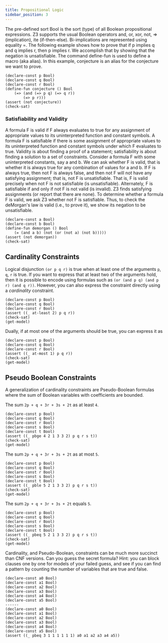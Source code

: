 ```yaml
---
title: Propositional Logic 
sidebar_position: 3
---
```


The pre-defined sort Bool is the sort (type) of all Boolean propositional expressions. Z3 supports the usual Boolean operators and, or, xor, not, => (implication), ite (if-then-else). Bi-implications are represented using equality =. The following example shows how to prove that if p implies q and q implies r, then p implies r. We accomplish that by showing that the negation is unsatisfiable. The command define-fun is used to define a macro (aka alias). In this example, conjecture is an alias for the conjecture we want to prove.

```z3
(declare-const p Bool)
(declare-const q Bool)
(declare-const r Bool)
(define-fun conjecture () Bool
	(=> (and (=> p q) (=> q r))
		(=> p r)))
(assert (not conjecture))
(check-sat)
``` 

### Satisfiability and Validity

A formula F is valid if F always evaluates to true for any assignment of appropriate values to its uninterpreted function and constant symbols. A formula F is satisfiable if there is some assignment of appropriate values to its uninterpreted function and constant symbols under which F evaluates to true. Validity is about finding a proof of a statement; satisfiability is about finding a solution to a set of constraints. Consider a formula F with some uninterpreted constants, say a and b. We can ask whether F is valid, that is whether it is always true for any combination of values for a and b. If F is always true, then not F is always false, and then not F will not have any satisfying assignment; that is, not F is unsatisfiable. That is, F is valid precisely when not F is not satisfiable (is unsatisfiable). Alternately, F is satisfiable if and only if not F is not valid (is invalid). Z3 finds satisfying assignments (or report that there are none). To determine whether a formula F is valid, we ask Z3 whether not F is satisfiable. Thus, to check the deMorgan's law is valid (i.e., to prove it), we show its negation to be unsatisfiable.

```z3
(declare-const a Bool)
(declare-const b Bool)
(define-fun demorgan () Bool
    (= (and a b) (not (or (not a) (not b)))))
(assert (not demorgan))
(check-sat)
```

## Cardinality Constraints

Logical disjunction `(or p q r)` is true when at least one of the arguments `p`, `q`, `r` is true. If you want to express that at least two of the arguments hold, then
it is possible to encode using formulas such as `(or (and p q) (and p r) (and q r))`. However, you can also express the constraint directly using a _cardinality_ constraint.

```z3
(declare-const p Bool)
(declare-const q Bool)
(declare-const r Bool)
(assert ((_ at-least 2) p q r))
(check-sat)
(get-model)
```

Dually, if at most one of the arguments should be true, you can express it as
```z3
(declare-const p Bool)
(declare-const q Bool)
(declare-const r Bool)
(assert ((_ at-most 1) p q r))
(check-sat)
(get-model)
```

## Pseudo Boolean Constraints

A generalization of cardinality constraints are Pseudo-Boolean formulas where
the sum of Boolean variables with coefficients are bounded.

The sum `2p + q + 3r + 3s + 2t` as at least `4`.
```z3
(declare-const p Bool)
(declare-const q Bool)
(declare-const r Bool)
(declare-const s Bool)
(declare-const t Bool)
(assert ((_ pbge 4 2 1 3 3 2) p q r s t))
(check-sat)
(get-model)
```

The sum `2p + q + 3r + 3s + 2t` as at most `5`.
```z3
(declare-const p Bool)
(declare-const q Bool)
(declare-const r Bool)
(declare-const s Bool)
(declare-const t Bool)
(assert ((_ pble 5 2 1 3 3 2) p q r s t))
(check-sat)
(get-model)
```

The sum `2p + q + 3r + 3s + 2t` equals `5`.
```z3
(declare-const p Bool)
(declare-const q Bool)
(declare-const r Bool)
(declare-const s Bool)
(declare-const t Bool)
(assert ((_ pbeq 5 2 1 3 3 2) p q r s t))
(check-sat)
(get-model)
```


Cardinality, and Pseudo-Boolean, constraints can be 
much more succinct than CNF versions. Can you guess the secret
formula? Hint: you can block clauses one by one for models
of your failed guess, and see if you can find a pattern by counting
the number of variables that are true and false.

```z3-duo
(declare-const a0 Bool)
(declare-const a1 Bool)
(declare-const a2 Bool)
(declare-const a3 Bool)
(declare-const a4 Bool)
(declare-const a5 Bool)
------
(declare-const a0 Bool)
(declare-const a1 Bool)
(declare-const a2 Bool)
(declare-const a3 Bool)
(declare-const a4 Bool)
(declare-const a5 Bool)
(assert ((_ pbeq 3 1 1 1 1 1 1) a0 a1 a2 a3 a4 a5))
```

